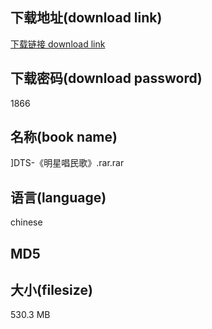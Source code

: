 ## 下载地址(download link)
[下载链接 download link](https://voluble-croquembouche-d321dc.netlify.app/?s=%5DDTS-%E3%80%8A%E6%98%8E%E6%98%9F%E5%94%B1%E6%B0%91%E6%AD%8C%E3%80%8B.rar)

## 下载密码(download password)
1866

## 名称(book name)
]DTS-《明星唱民歌》.rar.rar

## 语言(language)
chinese

## MD5


## 大小(filesize)
530.3 MB
